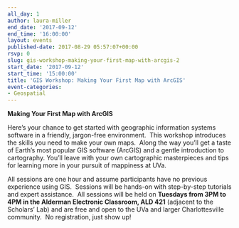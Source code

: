 ```yaml
---
all_day: 1
author: laura-miller
end_date: '2017-09-12'
end_time: '16:00:00'
layout: events
published-date: 2017-08-29 05:57:07+00:00
rsvp: 0
slug: gis-workshop-making-your-first-map-with-arcgis-2
start_date: '2017-09-12'
start_time: '15:00:00'
title: 'GIS Workshop: Making Your First Map with ArcGIS'
event-categories:
- Geospatial
---
```


**Making Your First Map with ArcGIS**

Here’s your chance to get started with geographic information systems software in a friendly, jargon-free environment.  This workshop introduces the skills you need to make your own maps.  Along the way you’ll get a taste of Earth’s most popular GIS software (ArcGIS) and a gentle introduction to cartography. You’ll leave with your own cartographic masterpieces and tips for learning more in your pursuit of mappiness at UVa.

All sessions are one hour and assume participants have no previous experience using GIS.  Sessions will be hands-on with step-by-step tutorials and expert assistance.  All sessions will be held on **Tuesdays from 3PM to 4PM in the Alderman Electronic Classroom, ALD 421** (adjacent to the Scholars’ Lab) and are free and open to the UVa and larger Charlottesville community.  No registration, just show up!
